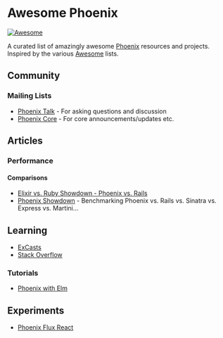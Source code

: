 # Awesome Phoenix

[![Awesome](https://cdn.rawgit.com/sindresorhus/awesome/d7305f38d29fed78fa85652e3a63e154dd8e8829/media/badge.svg)](https://github.com/sindresorhus/awesome)

A curated list of amazingly awesome [Phoenix](http://www.phoenixframework.org) resources and projects. Inspired by the various [Awesome](https://github.com/sindresorhus/awesome) lists.

## Community
### Mailing Lists
- [Phoenix Talk](https://groups.google.com/forum/#!forum/phoenix-talk) - For asking questions and discussion
- [Phoenix Core](https://groups.google.com/forum/#!forum/phoenix-core) - For core announcements/updates etc.

## Articles
### Performance
#### Comparisons
- [Elixir vs. Ruby Showdown - Phoenix vs. Rails](http://www.littlelines.com/blog/2014/07/08/elixir-vs-ruby-showdown-phoenix-vs-rails/)
- [Phoenix Showdown](https://github.com/mroth/phoenix-showdown) - Benchmarking Phoenix vs. Rails vs. Sinatra vs. Express vs. Martini...

## Learning
- [ExCasts](https://excasts.com/episodes/tagged/any/phoenix)
- [Stack Overflow](http://stackoverflow.com/questions/tagged/phoenix-framework)

### Tutorials
- [Phoenix with Elm](http://www.cultivatehq.com/posts/phoenix-elm-1/)

## Experiments
- [Phoenix Flux React](https://github.com/fxg42/phoenix-flux-react)
